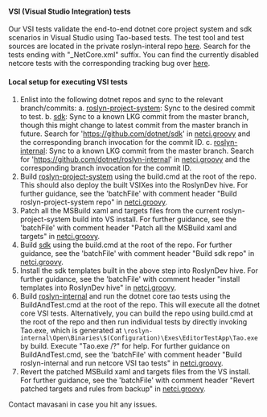 #### VSI (Visual Studio Integration) tests

Our VSI tests validate the end-to-end dotnet core project system and sdk scenarios in Visual Studio using Tao-based tests. The test tool and test sources are located in the private roslyn-interal repo [here](https://github.com/dotnet/roslyn-internal/tree/master/Closed/Hosting/RoslynTaoActions/IntegrationTests). Search for the tests ending with "_NetCore.xml" suffix. You can find the currently disabled netcore tests with the corresponding tracking bug over [here](https://github.com/dotnet/roslyn-internal/blob/master/Closed/Hosting/Test/Execution/TestLocator.cs#L54).

#### Local setup for executing VSI tests

1. Enlist into the following dotnet repos and sync to the relevant branch/commits:
  a. [roslyn-project-system](https://github.com/dotnet/roslyn-project-system): Sync to the desired commit to test.
  b. [sdk](https://github.com/dotnet/sdk): Sync to a known LKG commit from the master branch, though this might change to latest commit from the master branch in future. Search for 'https://github.com/dotnet/sdk' in [netci.groovy](/netci.groovy) and the corresponding branch invocation for the commit ID.
  c. [roslyn-internal](https://github.com/dotnet/roslyn-internal): Sync to a known LKG commit from the master branch. Search for 'https://github.com/dotnet/roslyn-internal' in [netci.groovy](/netci.groovy) and the corresponding branch invocation for the commit ID.
2. Build [roslyn-project-system](https://github.com/dotnet/roslyn-project-system) using the build.cmd at the root of the repo. This should also deploy the built VSIXes into the RoslynDev hive. For further guidance, see the 'batchFile' with comment header "Build roslyn-project-system repo" in [netci.groovy](/netci.groovy).
3. Patch all the MSBuild xaml and targets files from the current roslyn-project-system build into VS install. For further guidance, see the 'batchFile' with comment header "Patch all the MSBuild xaml and targets" in [netci.groovy](/netci.groovy).
4. Build [sdk](https://github.com/dotnet/sdk) using the build.cmd at the root of the repo. For further guidance, see the 'batchFile' with comment header "Build sdk repo" in [netci.groovy](/netci.groovy).
5. Install the sdk templates built in the above step into RoslynDev hive. For further guidance, see the 'batchFile' with comment header "install templates into RoslynDev hive" in [netci.groovy](/netci.groovy).
6. Build [roslyn-internal](https://github.com/dotnet/roslyn-internal) and run the dotnet core tao tests using the BuildAndTest.cmd at the root of the repo. This will execute all the dotnet core VSI tests. Alternatively, you can build the repo using build.cmd at the root of the repo and then run individual tests by directly invoking Tao.exe, which is generated at `\roslyn-internal\Open\Binaries\$(Configuration)\Exes\EditorTestApp\Tao.exe` by build. Execute "Tao.exe /?" for help. For further guidance on BuildAndTest.cmd, see the 'batchFile' with comment header "Build roslyn-internal and run netcore VSI tao tests" in [netci.groovy](/netci.groovy).
7. Revert the patched MSBuild xaml and targets files from the VS install. For further guidance, see the 'batchFile' with comment header "Revert patched targets and rules from backup" in [netci.groovy](/netci.groovy).

Contact mavasani in case you hit any issues.

